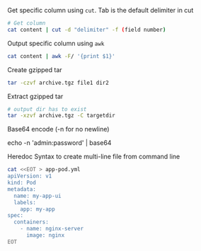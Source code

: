 Get specific column using `cut`. Tab is the default delimiter in cut

``` bash
# Get column
cat content | cut -d "delimiter" -f (field number)
```

Output specific column using `awk`
```bash
cat content | awk -F/ '{print $1}'
```

Create gzipped tar
```bash
tar -czvf archive.tgz file1 dir2
```

Extract gzipped tar
```bash
# output dir has to exist
tar -xzvf archive.tgz -C targetdir
```

Base64 encode (-n for no newline)

echo -n 'admin:password' | base64


Heredoc Syntax to create multi-line file from command line

``` bash
cat <<EOT > app-pod.yml
apiVersion: v1
kind: Pod
metadata:
  name: my-app-ui
  labels:
    app: my-app
spec:
  containers:
    - name: nginx-server
      image: nginx
EOT
```